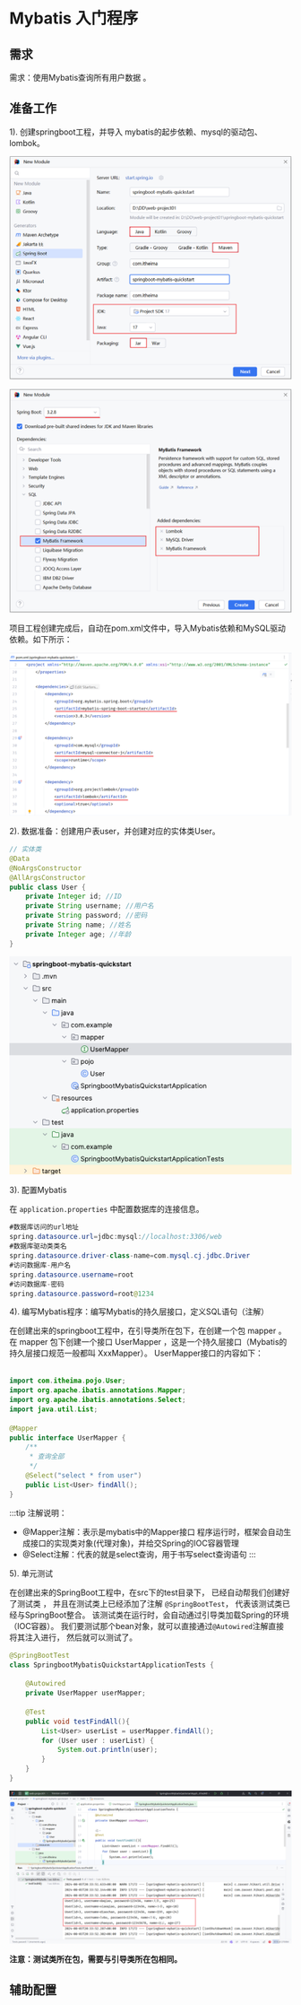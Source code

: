 # Mybatis 入门程序


## 需求
需求：使用Mybatis查询所有用户数据 。



## 准备工作

1). 创建springboot工程，并导入 mybatis的起步依赖、mysql的驱动包、lombok。

![LOGO](/public/image/javapublic/f09f50df-83bb-49ab-953d-021b7f835e6f.png)



![LOGO](/public/image/javapublic/6eeb79bc-95be-4a4f-ad99-0fdef98f4678.png)


项目工程创建完成后，自动在pom.xml文件中，导入Mybatis依赖和MySQL驱动依赖。如下所示：

![LOGO](/public/image/javapublic/da689ba6-d2c1-4c51-9a68-59dec6cfaa60.png)

2). 数据准备：创建用户表user，并创建对应的实体类User。

```java
// 实体类
@Data
@NoArgsConstructor
@AllArgsConstructor
public class User {
    private Integer id; //ID
    private String username; //用户名
    private String password; //密码
    private String name; //姓名
    private Integer age; //年龄
}


```

![LOGO](/public/image/javapublic/WX20250616-235251.png)

3). 配置Mybatis

在 `application.properties` 中配置数据库的连接信息。

```java 
#数据库访问的url地址
spring.datasource.url=jdbc:mysql://localhost:3306/web
#数据库驱动类类名
spring.datasource.driver-class-name=com.mysql.cj.jdbc.Driver
#访问数据库-用户名
spring.datasource.username=root
#访问数据库-密码
spring.datasource.password=root@1234

```


4). 编写Mybatis程序：编写Mybatis的持久层接口，定义SQL语句（注解）

在创建出来的springboot工程中，在引导类所在包下，在创建一个包 mapper 。在 mapper 包下创建一个接口 UserMapper ，这是一个持久层接口（Mybatis的持久层接口规范一般都叫 XxxMapper）。
UserMapper接口的内容如下：

```java 

import com.itheima.pojo.User;
import org.apache.ibatis.annotations.Mapper;
import org.apache.ibatis.annotations.Select;
import java.util.List;

@Mapper
public interface UserMapper {
    /**
     * 查询全部
     */
    @Select("select * from user")
    public List<User> findAll();
}

```

:::tip 注解说明：
- @Mapper注解：表示是mybatis中的Mapper接口
  程序运行时，框架会自动生成接口的实现类对象(代理对象)，并给交Spring的IOC容器管理
- @Select注解：代表的就是select查询，用于书写select查询语句
:::


5). 单元测试

在创建出来的SpringBoot工程中，在src下的test目录下，
已经自动帮我们创建好了测试类 ，
并且在测试类上已经添加了注解 `@SpringBootTest`，
代表该测试类已经与SpringBoot整合。
该测试类在运行时，会自动通过引导类加载Spring的环境（IOC容器）。
我们要测试那个bean对象，就可以直接通过`@Autowired`注解直接将其注入进行，
然后就可以测试了。 

```java 
@SpringBootTest
class SpringbootMybatisQuickstartApplicationTests {

    @Autowired
    private UserMapper userMapper;

    @Test
    public void testFindAll(){
        List<User> userList = userMapper.findAll();
        for (User user : userList) {
            System.out.println(user);
        }
    }
}

```

![LOGO](/public/image/javapublic/2638253c-56a7-4806-b284-e2f8aa10cb24.png)

**注意：测试类所在包，需要与引导类所在包相同。**

## 辅助配置



















